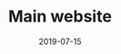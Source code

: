 ---
title: Main website
description: Restyling of the main Enel website, which includes landing pages, search, services and support.
client: Enel
skills:
  - Product Design
  - User Experience
  - User Interface
  - Interaction Design
date: 2019-07-15
layout: work
permalink: false
---